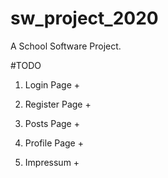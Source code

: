 # sw_project_2020
A School Software Project.


#TODO

1. Login Page +

2. Register Page +

3. Posts Page +

4. Profile Page +

5. Impressum +


